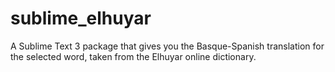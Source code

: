 sublime_elhuyar
===============

A Sublime Text 3 package that gives you the Basque-Spanish translation for the selected word, taken from the Elhuyar online dictionary.
